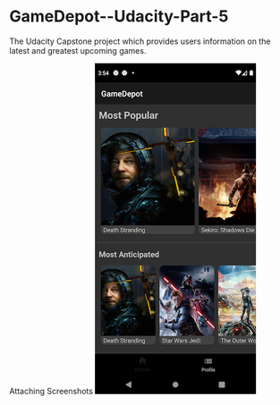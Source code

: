# GameDepot--Udacity-Part-5
The Udacity Capstone project which provides users information on the latest and greatest upcoming games.


Attaching Screenshots 
![](/Screnshots/list1.png?raw=true)
